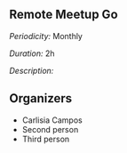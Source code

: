 ## Remote Meetup Go

*Periodicity:* Monthly

*Duration:* 2h

*Description:*


## Organizers
- Carlisia Campos
- Second person
- Third person

